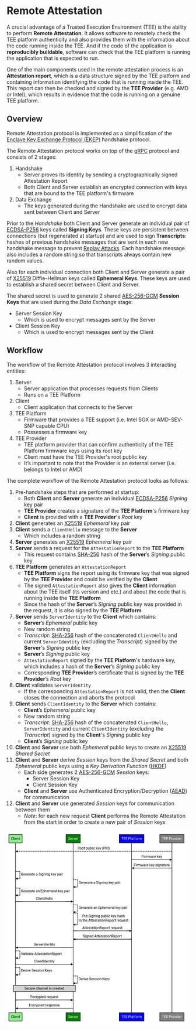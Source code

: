 # Remote Attestation

A crucial advantage of a Trusted Execution Environment (TEE) is the ability to
perform **Remote Attestation**. It allows software to remotely check the TEE
platform authenticity and also provides them with the information about the code
running inside the TEE. And if the code of the application is **reproducibly
buildable**, software can check that the TEE platform is running the application
that is expected to run.

One of the main components used in the remote attestation process is an
**Attestation report**, which is a data structure signed by the TEE platform and
containing information identifying the code that is running inside the TEE. This
report can then be checked and signed by the **TEE Provider** (e.g. AMD or
Intel), which results in evidence that the code is running on a genuine TEE
platform.

## Overview

Remote Attestation protocol is implemented as a simplification of the
[Enclave Key Exchange Protocol (EKEP)](https://asylo.dev/docs/concepts/ekep.html)
handshake protocol.

The Remote Attestation protocol works on top of the [gRPC](https://grpc.io/)
protocol and consists of 2 stages:

1. Handshake
   - Server proves its identity by sending a cryptographically signed
     Attestation Report
   - Both Client and Server establish an encrypted connection with keys that are
     bound to the TEE platform's firmware
1. Data Exchange
   - The keys generated during the Handshake are used to encrypt data sent
     between Client and Server

Prior to the _Handshake_ both Client and Server generate an individual pair of
[ECDSA-P256](https://datatracker.ietf.org/doc/html/rfc6979) keys called
**Signing Keys**. These keys are persistent between connections (but regenerated
at startup) and are used to sign **Transcripts**: hashes of previous handshake
messages that are sent in each new handshake message to prevent
[Replay Attacks](https://en.wikipedia.org/wiki/Replay_attack). Each handshake
message also includes a random string so that transcripts always contain new
random values.

Also for each individual connection both Client and Server generate a pair of
[X25519](https://datatracker.ietf.org/doc/html/rfc7748) Diffie-Hellman keys
called **Ephemeral Keys**. These keys are used to establish a shared secret
between Client and Server.

The shared secret is used to generate 2 shared
[AES-256-GCM](https://datatracker.ietf.org/doc/html/rfc5288) **Session Keys**
that are used during the _Data Exchange_ stage:

- Server Session Key
  - Which is used to encrypt messages sent by the Server
- Client Session Key
  - Which is used to encrypt messages sent by the Client

## Workflow

The workflow of the Remote Attestation protocol involves 3 interacting entities:

1. Server
   - Server application that processes requests from Clients
   - Runs on a TEE Platform
1. Client
   - Client application that connects to the Server
1. TEE Platform
   - Firmware that provides a TEE support (i.e. Intel SGX or AMD-SEV-SNP capable
     CPU)
   - Possesses a firmware key
1. TEE Provider
   - TEE platform provider that can confirm authenticity of the TEE Platform
     firmware keys using its root key
   - Client must have the TEE Provider's root public key
   - It’s important to note that the Provider is an external server (i.e.
     belongs to Intel or AMD)

The complete workflow of the Remote Attestation protocol looks as follows:

1. Pre-handshake steps that are performed at startup:
   - Both **Client** and **Server** generate an individual
     [ECDSA-P256](https://datatracker.ietf.org/doc/html/rfc6979) _Signing_ key
     pair
   - **TEE Provider** creates a signature of the **TEE Platform**'s firmware key
   - **Client** is provided with a **TEE Provider**'s _Root_ key
1. **Client** generates an
   [X25519](https://datatracker.ietf.org/doc/html/rfc7748) _Ephemeral_ key pair
1. **Client** sends a `ClientHello` message to the **Server**
   - Which includes a random string
1. **Server** generates an
   [X25519](https://datatracker.ietf.org/doc/html/rfc7748) _Ephemeral_ key pair
1. **Server** sends a request for the `AttestationReport` to the **TEE
   Platform**
   - This request contains
     [SHA-256](https://datatracker.ietf.org/doc/html/rfc6234) hash of the
     **Server**’s _Signing_ public key
1. **TEE Platform** generates an `AttestationReport`
   - **TEE Platform** signs the report using its firmware key that was signed by
     the **TEE Provider** and could be verified by the **Client**
   - The signed `AttestationReport` also gives the **Client** information about
     the TEE itself (its version and etc.) and about the code that is running
     inside the **TEE Platform**
   - Since the hash of the **Server**’s _Signing_ public key was provided in the
     request, it is also signed by the **TEE Platform**
1. **Server** sends `ServerIdentity` to the **Client** which contains:
   - **Server**’s _Ephemeral_ public key
   - New random string
   - _Transcript_: [SHA-256](https://datatracker.ietf.org/doc/html/rfc6234) hash
     of the concatenated `ClientHello` and current `ServerIdentity` (excluding
     the _Transcript_) signed by the **Server**'s _Signing_ public key
   - **Server**’s _Signing_ public key
   - `AttestationReport` signed by the **TEE Platform**'s hardware key, which
     includes a hash of the **Server**’s _Signing_ public key
   - Corresponding **TEE Provider**’s certificate that is signed by the **TEE
     Provider**’s _Root_ key
1. **Client** validates `ServerIdentity`
   - If the corresponding `AttestationReport` is not valid, then the **Client**
     closes the connection and aborts the protocol
1. **Client** sends `ClientIdentity` to the **Server** which contains:
   - **Client**’s _Ephemeral_ public key
   - New random string
   - _Transcript_: [SHA-256](https://datatracker.ietf.org/doc/html/rfc6234) hash
     of the concatenated `ClientHello`, `ServerIdentity` and current
     `ClientIdentity` (excluding the _Transcript_) signed by the **Client**'s
     _Signing_ public key
   - **Client**’s _Signing_ public key
1. **Client** and **Server** use both _Ephemeral_ public keys to create an
   [X25519](https://datatracker.ietf.org/doc/html/rfc7748) _Shared Secret_
1. **Client** and **Server** derive _Session_ keys from the _Shared Secret_ and
   both _Ephemeral_ public keys using a _Key Derivation Function_
   ([HKDF](https://datatracker.ietf.org/doc/html/rfc5869))
   - Each side generates 2
     [AES-256-GCM](https://datatracker.ietf.org/doc/html/rfc5288) _Session_
     keys:
     - Server Session Key
     - Client Session Key
   - **Client** and **Server** use Authenticated Encryption/Decryption
     ([AEAD](https://en.wikipedia.org/wiki/Authenticated_encryption)) for
     communication
1. **Client** and **Server** use generated _Session_ keys for communication
   between them
   - _Note_: for each new request **Client** performs the Remote Attestation
     from the start in order to create a new pair of _Session_ keys

<!-- From: -->
<!-- https://sequencediagram.googleplex.com/view/6235412701904896 -->
<img src="images/remote_attestation_workflow.png" width="850">
